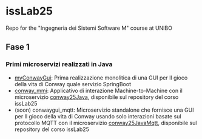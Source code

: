 # issLab25
Repo for the "Ingegneria dei Sistemi Software M" course at UNIBO

<h2>Fase 1</h2>

### Primi microservizi realizzati in Java
  * [myConwayGui](myConwayGui): Prima realizzazione monolitica di una GUI per Il gioco della vita di Conway quale servizio SpringBoot
  * [conway_mmi](conway_mmi): Applicativo di interazione Machine-to-Machine con il microservizio [conway25Java](https://github.com/anatali/issLab2025.git), disponibile sul repository del corso issLab25
  * (soon) conwaygui_mqtt: Microservizio standalone che fornisce una GUI per Il gioco della vita di Conway usando solo interazioni basate sul protocollo MQTT con il microservizio [conway25JavaMqtt](https://github.com/anatali/issLab2025.git), disponibile sul repository del corso issLab25

